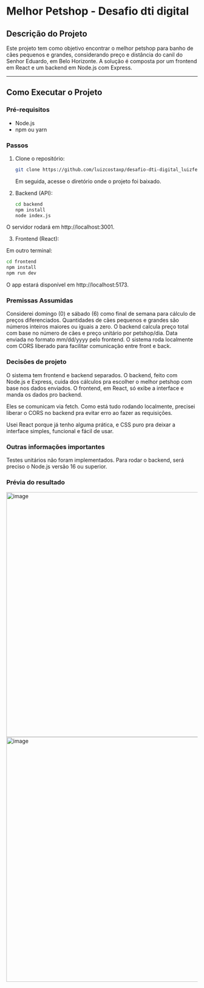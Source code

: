 # Melhor Petshop - Desafio dti digital

## Descrição do Projeto

Este projeto tem como objetivo encontrar o melhor petshop para banho de cães pequenos e grandes, considerando preço e distância do canil do Senhor Eduardo, em Belo Horizonte. A solução é composta por um frontend em React e um backend em Node.js com Express.

---

## Como Executar o Projeto

### Pré-requisitos

- Node.js
- npm ou yarn

### Passos

1. Clone o repositório:

   ```bash
   git clone https://github.com/luizcostaxp/desafio-dti-digital_luizfelipe
   ```
   Em seguida, acesse o diretório onde o projeto foi baixado.

2. Backend (API):

   ```bash
   cd backend
   npm install
   node index.js
   ```
O servidor rodará em http://localhost:3001.

3. Frontend (React):

Em outro terminal:

   ```bash
   cd frontend
   npm install
   npm run dev
   ```
O app estará disponível em http://localhost:5173.

### Premissas Assumidas

Considerei domingo (0) e sábado (6) como final de semana para cálculo de preços diferenciados.
Quantidades de cães pequenos e grandes são números inteiros maiores ou iguais a zero.
O backend calcula preço total com base no número de cães e preço unitário por petshop/dia.
Data enviada no formato mm/dd/yyyy pelo frontend.
O sistema roda localmente com CORS liberado para facilitar comunicação entre front e back.


### Decisões de projeto

O sistema tem frontend e backend separados. O backend, feito com Node.js e Express, cuida dos cálculos pra escolher o melhor petshop com base nos dados enviados. O frontend, em React, só exibe a interface e manda os dados pro backend.

Eles se comunicam via fetch. Como está tudo rodando localmente, precisei liberar o CORS no backend pra evitar erro ao fazer as requisições.

Usei React porque já tenho alguma prática, e CSS puro pra deixar a interface simples, funcional e fácil de usar.


### Outras informações importantes

Testes unitários não foram implementados.
Para rodar o backend, será preciso o Node.js versão 16 ou superior.

### Prévia do resultado
<img width="1360" height="644" alt="image" src="https://github.com/user-attachments/assets/c817316f-6330-4686-a8df-a2b187883952" />
<img width="1360" height="644" alt="image" src="https://github.com/user-attachments/assets/5a9d4568-98b9-4ada-986f-513a8fc72aa5" />


